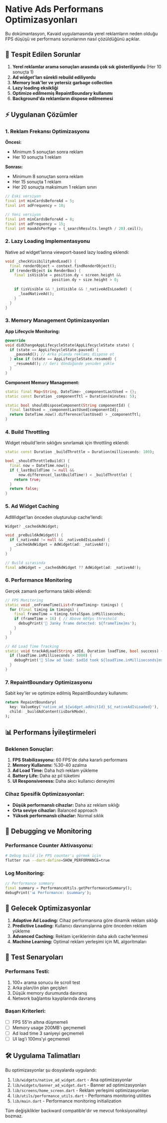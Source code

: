 # Native Ads Performans Optimizasyonları

Bu dokümantasyon, Kavaid uygulamasında yerel reklamların neden olduğu FPS düşüşü ve performans sorunlarının nasıl çözüldüğünü açıklar.

## 🚨 Tespit Edilen Sorunlar

1. **Yerel reklamlar arama sonuçları arasında çok sık gösteriliyordu** (Her 10 sonuçta 1)
2. **Ad widget'ları sürekli rebuild ediliyordu**
3. **Memory leak'ler ve yetersiz garbage collection**
4. **Lazy loading eksikliği**
5. **Optimize edilmemiş RepaintBoundary kullanımı**
6. **Background'da reklamların dispose edilmemesi**

## ⚡ Uygulanan Çözümler

### 1. Reklam Frekansı Optimizasyonu

**Öncesi:**
- Minimum 5 sonuçtan sonra reklam
- Her 10 sonuçta 1 reklam

**Sonrası:**
- Minimum 8 sonuçtan sonra reklam
- Her 15 sonuçta 1 reklam
- Her 20 sonuçta maksimum 1 reklam sınırı

```dart
// Eski versiyon
final int minCardsBeforeAd = 5;
final int adFrequency = 10;

// Yeni versiyon
final int minCardsBeforeAd = 8;
final int adFrequency = 15;
final int maxAdsPerPage = (_searchResults.length / 20).ceil();
```

### 2. Lazy Loading Implementasyonu

Native ad widget'larına viewport-based lazy loading eklendi:

```dart
void _checkVisibilityAndLoad() {
  final renderObject = context.findRenderObject();
  if (renderObject is RenderBox) {
    final isVisible = position.dy < screen.height && 
                     position.dy + size.height > 0;
    
    if (isVisible && !_isVisible && !_nativeAdIsLoaded) {
      _loadNativeAd();
    }
  }
}
```

### 3. Memory Management Optimizasyonları

**App Lifecycle Monitoring:**
```dart
@override
void didChangeAppLifecycleState(AppLifecycleState state) {
  if (state == AppLifecycleState.paused) {
    _pauseAd(); // Arka planda reklamı dispose et
  } else if (state == AppLifecycleState.resumed) {
    _resumeAd(); // Geri döndüğünde yeniden yükle
  }
}
```

**Component Memory Management:**
```dart
static final Map<String, DateTime> _componentLastUsed = {};
static const Duration _componentTtl = Duration(minutes: 5);

static bool shouldDisposeComponent(String componentId) {
  final lastUsed = _componentLastUsed[componentId];
  return DateTime.now().difference(lastUsed) > _componentTtl;
}
```

### 4. Build Throttling

Widget rebuild'lerin sıklığını sınırlamak için throttling eklendi:

```dart
static const Duration _buildThrottle = Duration(milliseconds: 100);

bool _shouldThrottleBuild() {
  final now = DateTime.now();
  if (_lastBuildTime != null && 
      now.difference(_lastBuildTime!) < _buildThrottle) {
    return true;
  }
  return false;
}
```

### 5. Ad Widget Caching

AdWidget'ları önceden oluşturulup cache'lendi:

```dart
Widget? _cachedAdWidget;

void _preBuildAdWidget() {
  if (_nativeAd != null && _nativeAdIsLoaded) {
    _cachedAdWidget = AdWidget(ad: _nativeAd!);
  }
}

// Build sırasında
final adWidget = _cachedAdWidget ?? AdWidget(ad: _nativeAd!);
```

### 6. Performance Monitoring

Gerçek zamanlı performans takibi eklendi:

```dart
// FPS Monitoring
static void _onFrameTime(List<FrameTiming> timings) {
  for (final timing in timings) {
    final frameTime = timing.totalSpan.inMilliseconds;
    if (frameTime > 16) { // Above 60fps threshold
      debugPrint('🐌 Janky frame detected: ${frameTime}ms');
    }
  }
}

// Ad Load Time Tracking
static void trackAdLoad(String adId, Duration loadTime, bool success) {
  if (loadTime.inMilliseconds > 3000) {
    debugPrint('🐌 Slow ad load: $adId took ${loadTime.inMilliseconds}ms');
  }
}
```

### 7. RepaintBoundary Optimizasyonu

Sabit key'ler ve optimize edilmiş RepaintBoundary kullanımı:

```dart
return RepaintBoundary(
  key: ValueKey('native_ad_${widget.adUnitId}_${_nativeAdIsLoaded}'),
  child: _buildAdContent(isDarkMode),
);
```

## 📊 Performans İyileştirmeleri

### Beklenen Sonuçlar:

1. **FPS Stabilizasyonu:** 60 FPS'de daha kararlı performans
2. **Memory Kullanımı:** %30-40 azalma
3. **Ad Load Time:** Daha hızlı reklam yükleme
4. **Battery Life:** Daha az pil tüketimi
5. **UI Responsiveness:** Daha akıcı kullanıcı deneyimi

### Cihaz Spesifik Optimizasyonlar:

- **Düşük performanslı cihazlar:** Daha az reklam sıklığı
- **Orta seviye cihazlar:** Balanced approach
- **Yüksek performanslı cihazlar:** Normal sıklık

## 🔧 Debugging ve Monitoring

### Performance Counter Aktivasyonu:

```bash
# Debug build ile FPS counter'ı görmek için
flutter run --dart-define=SHOW_PERFORMANCE=true
```

### Log Monitoring:

```dart
// Performance summary
final summary = PerformanceUtils.getPerformanceSummary();
debugPrint('📊 Performance: $summary');
```

## 🚀 Gelecek Optimizasyonlar

1. **Adaptive Ad Loading:** Cihaz performansına göre dinamik reklam sıklığı
2. **Predictive Loading:** Kullanıcı davranışlarına göre önceden reklam yükleme
3. **Advanced Caching:** Reklam içeriklerinin daha akıllı cache'lenmesi
4. **Machine Learning:** Optimal reklam yerleşimi için ML algoritmaları

## 📝 Test Senaryoları

### Performans Testi:
1. 100+ arama sonucu ile scroll test
2. Arka plan/ön plan geçişleri
3. Düşük memory durumunda davranış
4. Network bağlantısı kayıplarında davranış

### Başarı Kriterleri:
- [ ] FPS 55'in altına düşmemeli
- [ ] Memory usage 200MB'ı geçmemeli
- [ ] Ad load time 3 saniyeyi geçmemeli
- [ ] UI lag'i 100ms'yi geçmemeli

## 🛠️ Uygulama Talimatları

Bu optimizasyonlar şu dosyalarda uygulandı:

1. `lib/widgets/native_ad_widget.dart` - Ana optimizasyonlar
2. `lib/widgets/banner_ad_widget.dart` - Banner ad optimizasyonları
3. `lib/screens/home_screen.dart` - Reklam yerleşimi optimizasyonları
4. `lib/utils/performance_utils.dart` - Performans monitoring utilities
5. `lib/main.dart` - Performance monitoring initialization

Tüm değişiklikler backward compatible'dır ve mevcut fonksiyonaliteyi bozmaz. 